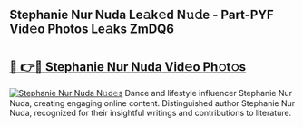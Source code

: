 ## Stephanie Nur Nuda Le𝚊k𝚎d N𝚞𝚍e - Part-PYF Vid𝚎o Photos Le𝚊ks ZmDQ6

# <h2><a href="http://fbbs0m.evod.top/?m=Stephanie+Nur+Nuda">🔗 👉🔴 Stephanie Nur Nuda Vid𝚎o Ph𝚘t𝚘s</a></h2>

[![Stephanie Nur Nuda N𝚞d𝚎s](https://i.imgur.com/8V9OHl7.gif)](http://fbbs0m.evod.top/?m=Stephanie+Nur+Nuda)
Dance and lifestyle influencer Stephanie Nur Nuda, creating engaging online content. Distinguished author Stephanie Nur Nuda, recognized for their insightful writings and contributions to literature. 
